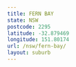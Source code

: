 ```yaml
---
title: FERN BAY
state: NSW
postcode: 2295
latitude: -32.879469
longitude: 151.80174
url: /nsw/fern-bay/
layout: suburb
---
```

